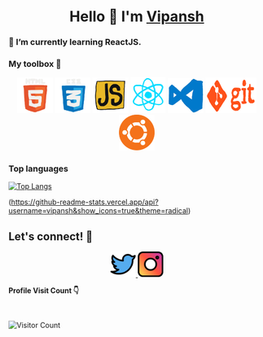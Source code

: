 <h1 align="center">
    Hello 👋 I'm <a href="https://github.com/vipansh">Vipansh</a>
</h1>

### 🌱 I’m currently learning ReactJS.

### My toolbox 🔧

<div align="center">
    <img src="assets/html5.gif" width="70px"/>
    <img src="assets/css3.gif" width="70px"/>
    <img src="assets/js.gif" width="70px"/>
    <img src="assets/react.gif" width="70px"/>
    <img src="assets/vscode.webp" width="70px"/>
    <img src="assets/git.gif" width="100px" height="70px"/>
    <img src="assets/linux.gif" width="70px"/>
</div>

### Top languages

[![Top Langs](https://github-readme-stats.vercel.app/api/top-langs/?username=vipansh&layout=compact&theme=chartreuse-dark&hide=Jupyter%20Notebook)](https://github.com/anuraghazra/github-readme-stats)

(https://github-readme-stats.vercel.app/api?username=vipansh&show_icons=true&theme=radical)

## Let's connect! 🤝

<div align="center">
    <a href="https://twitter.com/VipanshThakur">
        <img alt="vipansh | Twitter"
            src="assets/twitter.svg"
            width="50px" />
    </a>
    <a href="https://www.instagram.com/vipansh_thakur">
        <img alt="vipansh | Instagram"
            src="assets/instagram.svg"
            width="50px" />
    </a> 
   
   
</div>

**Profile Visit Count 👇**

<br>

![Visitor Count](https://profile-counter.glitch.me/{vipansh}/count.svg)

